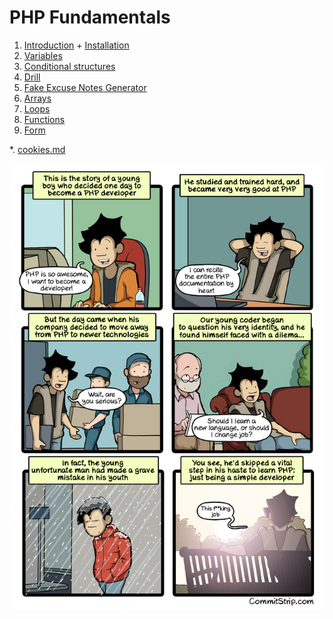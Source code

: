 # PHP Fundamentals

1. [Introduction](1.1-php-introduction.md) + [Installation](1.2-php-installation)
2. [Variables](2-php-variables.md)
3. [Conditional structures](3-php-conditions.md)
4. [Drill](./4-php-drill.md)
5. [Fake Excuse Notes Generator](./5-php-exercice-generateur-excuses.md)
6. [Arrays](6-php-array.md)
7. [Loops](7-php-boucles.md)
8. [Functions](8-php-fonctions.md)
9. [Form](9-php-formulaires.md)

\*. [cookies.md](cookies.md)

![PhpDev](./assets/phpDevCommit.jpg)
